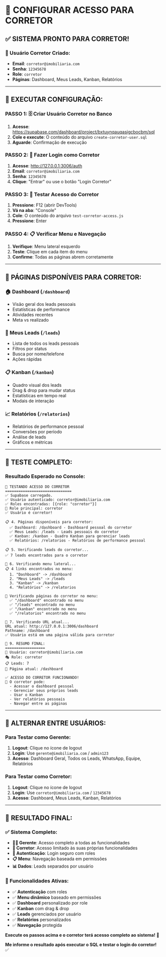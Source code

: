 # 🚀 CONFIGURAR ACESSO PARA CORRETOR

## ✅ **SISTEMA PRONTO PARA CORRETOR!**

### **👤 Usuário Corretor Criado:**
- **Email**: `corretor@imobiliaria.com`
- **Senha**: `12345678`
- **Role**: `corretor`
- **Páginas**: Dashboard, Meus Leads, Kanban, Relatórios

---

## 🚀 **EXECUTAR CONFIGURAÇÃO:**

### **PASSO 1: 🗄️ Criar Usuário Corretor no Banco**
1. **Acesse**: https://supabase.com/dashboard/project/bxtuynqauqasigcbocbm/sql
2. **Cole e execute**: O conteúdo do arquivo `create-corretor-user.sql`
3. **Aguarde**: Confirmação de execução

### **PASSO 2: 🔐 Fazer Login como Corretor**
1. **Acesse**: http://127.0.0.1:3006/auth
2. **Email**: `corretor@imobiliaria.com`
3. **Senha**: `12345678`
4. **Clique**: "Entrar" ou use o botão "Login Corretor"

### **PASSO 3: 🧪 Testar Acesso do Corretor**
1. **Pressione**: F12 (abrir DevTools)
2. **Vá na aba**: "Console"
3. **Cole**: O conteúdo do arquivo `test-corretor-access.js`
4. **Pressione**: Enter

### **PASSO 4: 📋 Verificar Menu e Navegação**
1. **Verifique**: Menu lateral esquerdo
2. **Teste**: Clique em cada item do menu
3. **Confirme**: Todas as páginas abrem corretamente

---

## 🎯 **PÁGINAS DISPONÍVEIS PARA CORRETOR:**

### **🏠 Dashboard (`/dashboard`)**
- Visão geral dos leads pessoais
- Estatísticas de performance
- Atividades recentes
- Meta vs realizado

### **👥 Meus Leads (`/leads`)**
- Lista de todos os leads pessoais
- Filtros por status
- Busca por nome/telefone
- Ações rápidas

### **📋 Kanban (`/kanban`)**
- Quadro visual dos leads
- Drag & drop para mudar status
- Estatísticas em tempo real
- Modais de interação

### **📈 Relatórios (`/relatorios`)**
- Relatórios de performance pessoal
- Conversões por período
- Análise de leads
- Gráficos e métricas

---

## 🧪 **TESTE COMPLETO:**

### **Resultado Esperado no Console:**
```
🚀 TESTANDO ACESSO DO CORRETOR
==============================
✅ Supabase carregado.
✅ Usuário autenticado: corretor@imobiliaria.com
✅ Roles encontradas: [{role: "corretor"}]
🎯 Role principal: corretor
✅ Usuário é corretor!

📋 4. Páginas disponíveis para corretor:
  ✅ Dashboard: /dashboard - Dashboard pessoal do corretor
  ✅ Meus Leads: /leads - Leads pessoais do corretor
  ✅ Kanban: /kanban - Quadro Kanban para gerenciar leads
  ✅ Relatórios: /relatorios - Relatórios de performance pessoal

📋 5. Verificando leads do corretor...
✅ 7 leads encontrados para o corretor

🧭 6. Verificando menu lateral...
📋 4 links encontrados no menu:
  1. "Dashboard" -> /dashboard
  2. "Meus Leads" -> /leads
  3. "Kanban" -> /kanban
  4. "Relatórios" -> /relatorios

🎯 Verificando páginas do corretor no menu:
  ✅ "/dashboard" encontrado no menu
  ✅ "/leads" encontrado no menu
  ✅ "/kanban" encontrado no menu
  ✅ "/relatorios" encontrado no menu

📍 7. Verificando URL atual...
URL atual: http://127.0.0.1:3006/dashboard
Pathname: /dashboard
✅ Usuário está em uma página válida para corretor

🎯 9. RESUMO FINAL:
==================
👤 Usuário: corretor@imobiliaria.com
🎭 Role: corretor
📋 Leads: 7
📍 Página atual: /dashboard

✅ ACESSO DO CORRETOR FUNCIONANDO!
🎉 O corretor pode:
  - Acessar o dashboard pessoal
  - Gerenciar seus próprios leads
  - Usar o Kanban
  - Ver relatórios pessoais
  - Navegar entre as páginas
```

---

## 🔄 **ALTERNAR ENTRE USUÁRIOS:**

### **Para Testar como Gerente:**
1. **Logout**: Clique no ícone de logout
2. **Login**: Use `gerente@imobiliaria.com` / `admin123`
3. **Acesso**: Dashboard Geral, Todos os Leads, WhatsApp, Equipe, Relatórios

### **Para Testar como Corretor:**
1. **Logout**: Clique no ícone de logout
2. **Login**: Use `corretor@imobiliaria.com` / `12345678`
3. **Acesso**: Dashboard, Meus Leads, Kanban, Relatórios

---

## 🎉 **RESULTADO FINAL:**

### **✅ Sistema Completo:**
- **👨‍💼 Gerente**: Acesso completo a todas as funcionalidades
- **👤 Corretor**: Acesso limitado às suas próprias funcionalidades
- **🔐 Autenticação**: Login seguro com roles
- **📋 Menu**: Navegação baseada em permissões
- **📊 Dados**: Leads separados por usuário

### **🚀 Funcionalidades Ativas:**
- ✅ **Autenticação** com roles
- ✅ **Menu dinâmico** baseado em permissões
- ✅ **Dashboard** personalizado por role
- ✅ **Kanban** com drag & drop
- ✅ **Leads** gerenciados por usuário
- ✅ **Relatórios** personalizados
- ✅ **Navegação** protegida

**Execute os passos acima e o corretor terá acesso completo ao sistema!** 🎉

**Me informe o resultado após executar o SQL e testar o login do corretor!** ✅





